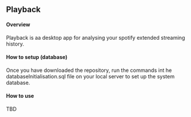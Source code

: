 ## Playback

#### Overview
Playback is aa desktop app for analysing your spotify extended streaming history.

#### How to setup (database)
Once you have downloaded the repository, run the commands int he databaseInitialisation.sql
file on your local server to set up the system database.

#### How to use
TBD

